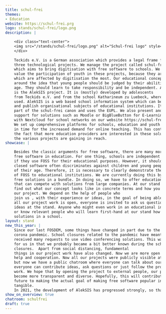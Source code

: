 ```yaml
---
title: schul-frei
themes:
- Education
website: https://schul-frei.prg
logo: stands/schul-frei/logo.png
description: |

    <div class="text-center">
    <img src="/stands/schul-frei/logo.png" alt="Schul-frei logo" style="max-width: 20%; margin-bottom: 2em;" />
    </div>
    
    Teckids e.V. is a German association which provides a legal frame for
    three technological projects. We manage the project called schul-frei,
    which aims to bring digitisation with free software to schools. We especially
    value the participation of youth in these projects, because they are the people
    which are affected by digitisation the most. Our educational concept is also based
    around the idea that young people should be judged by their abilities, not by
    age. They should learn to take responsibility and be independent. An example
    is the AlekSIS project. It is (mostly) developed by adolescents
    from Teckids e.V. and from the school Katharineum zu Luebeck, where it is actively
    used. AlekSIS is a web based school information system which can be used to manage
    and publish organisational subjects of educational institutions. It is also
    part of the schul-frei canon and uses the EUPL. We also present and provide
    support for solutions such as Moodle or BigBlueButton for E-Learning and debianedu/skolelinux
    with Nextcloud for school networks on our website https://schul-frei.org/en/index.html
    We set up comprehensive platforms for schools, education and youth institutions
    in time for the increased demand for online teaching. This has contributed to
    the fact that more education providers are interested in these solutions and that
    the various projects are gaining in reach.
showcase: |

    Besides the classic arguments for free software, there are many more for
    free software in education. For one thing, schools are independent of companies
    if they use FOSS for their educational purposes. However, it should not be forgotten that
    closed software often discriminates against children and young people because
    of their age. Therefore, it is necessary to clearly demonstrate the advantages
    of FOSS to educational institutions. We are currently doing this by presenting
    free solutions in a bundle. In doing so, we have to offer educational establishments a solution
    that can compete with solutions from large companies. At our stand you can
    find out what our concept looks like in concrete terms and how you can support
    our project. We depend on the help of people who
    join us , with their experience or ideas, in the goal of being able to offer schools a good free alternative. As
    all our project work is open, everyone is invited to ask us questions and discuss
    ideas at the stand. Anyone who might even work in an educational institution themselves
    or know relevant people who will learn first-hand at our stand how they can use free
    solutions in a school.
layout: stand
new_this_year: |
    Since our last FOSDEM, some things have changed in part due to the
    corona pandemic. School closures related to the pandemic have meant that we have
    received many requests to use video conferencing solutions. This was an advantage
    for us in that we probably became a bit better known during the school
    closures.  Apart from social distancing, fundamental
    things in our project work have also changed. Now we are more open for external
    help and cooperation. Now all our projects were publicly visible at any time,
    but now we have a public chatroom where everyone can talk about our project. There
    everyone can contribute ideas, ask questions or just follow the project
    work. We hope that by opening the project to external people, our project will
    become more transparent and diverse. Hopefully, this will contribute over the
    future to making the actual goal of making free software popular in schools more
    tangible. 
    In 2021, the development of AlekSIS has progressed strongly, so that we will now test AlekSIS in practice with partner schools. Gathering feedback will be an important task for us in 2022 in order to be able to fulfil the goal of using AlekSIS on a large scale in schools.
show_on_overview: true
chatroom: schulfrei
draft: true
---
```

